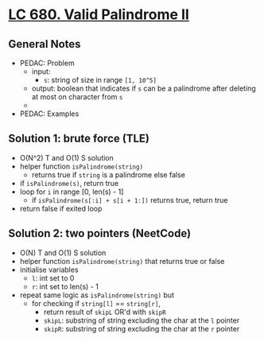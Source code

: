# [LC 680. Valid Palindrome II](https://leetcode.com/problems/valid-palindrome-ii/)

## General Notes

- PEDAC: Problem
  - input:
    - `s`: string of size in range `[1, 10^5]`
  - output: boolean that indicates if `s` can be a palindrome after deleting at most on character from `s`
  -
- PEDAC: Examples

## Solution 1: brute force (TLE)

- O(N^2) T and O(1) S solution
- helper function `isPalindrome(string)`
  - returns true if `string` is a palindrome else false
- if `isPalindrome(s)`, return true
- loop for `i` in range \[0, len(s) - 1]
  - if `isPalindrome(s[:i] + s[i + 1:])` returns true, return true
- return false if exited loop

## Solution 2: two pointers (NeetCode)

- O(N) T and O(1) S solution
- helper function `isPalindrome(string)` that returns true or false
- initialise variables
  - `l`: int set to 0
  - `r`: int set to len(s) - 1
- repeat same logic as `isPalindrome(string)` but
  - for checking if `string[l]` == `string[r]`,
    - return result of `skipL` OR'd with `skipR`
    - `skipL`: substring of string excluding the char at the `l` pointer
    - `skipR`: substring of string excluding the char at the `r` pointer
